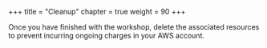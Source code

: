 +++
title = "Cleanup"
chapter = true
weight = 90
+++

Once you have finished with the workshop, delete the associated resources to prevent incurring ongoing charges in your AWS account.